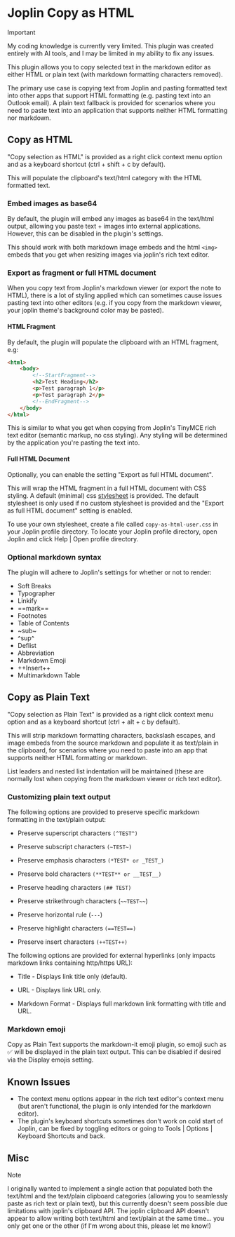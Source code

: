 # Joplin Copy as HTML

> [!important]
> My coding knowledge is currently very limited. This plugin was created entirely with AI tools, and I may be limited in my ability to fix any issues.

This plugin allows you to copy selected text in the markdown editor as either HTML or plain text (with markdown formatting characters removed).

The primary use case is copying text from Joplin and pasting formatted text into other apps that support HTML formatting (e.g. pasting text into an Outlook email). A plain text fallback is provided for scenarios where you need to paste text into an application that supports neither HTML formatting nor markdown.

## Copy as HTML

"Copy selection as HTML" is provided as a right click context menu option and as a keyboard shortcut (ctrl + shift + c by default).

This will populate the clipboard's text/html category with the HTML formatted text.

### Embed images as base64

By default, the plugin will embed any images as base64 in the text/html output, allowing you paste text + images into external applications. However, this can be disabled in the plugin's settings.

This should work with both markdown image embeds and the html `<img>` embeds that you get when resizing images via joplin's rich text editor.

### Export as fragment or full HTML document

When you copy text from Joplin's markdown viewer (or export the note to HTML), there is a lot of styling applied which can sometimes cause issues pasting text into other editors (e.g. if you copy from the markdown viewer, your joplin theme's background color may be pasted).

#### HTML Fragment

By default, the plugin will populate the clipboard with an HTML fragment, e.g:

```html
<html>
    <body>
        <!--StartFragment-->
        <h2>Test Heading</h2>
        <p>Test paragraph 1</p>
        <p>Test paragraph 2</p>
        <!--EndFragment-->
    </body>
</html>
```

This is similar to what you get when copying from Joplin's TinyMCE rich text editor (semantic markup, no css styling). Any styling will be determined by the application you're pasting the text into.

#### Full HTML Document

Optionally, you can enable the setting "Export as full HTML document".

This will wrap the HTML fragment in a full HTML document with CSS styling. A default (minimal) css [stylesheet](https://github.com/bwat47/joplin-copy-as-html/blob/main/src/defaultStylesheet.ts) is provided. The default stylesheet is only used if no custom stylesheet is provided and the "Export as full HTML document" setting is enabled.

To use your own stylesheet, create a file called `copy-as-html-user.css` in your Joplin profile directory. To locate your Joplin profile directory, open Joplin and click Help | Open profile directory.

### Optional markdown syntax

The plugin will adhere to Joplin's settings for whether or not to render:

- Soft Breaks
- Typographer
- Linkify
- ==mark==
- Footnotes
- Table of Contents
- ~sub~
- ^sup^
- Deflist
- Abbreviation
- Markdown Emoji
- ++Insert++
- Multimarkdown Table

## Copy as Plain Text

"Copy selection as Plain Text" is provided as a right click context menu option and as a keyboard shortcut (ctrl + alt + c by default).

This will strip markdown formatting characters, backslash escapes, and image embeds from the source markdown and populate it as text/plain in the clipboard, for scenarios where you need to paste into an app that supports neither HTML formatting or markdown.

List leaders and nested list indentation will be maintained (these are normally lost when copying from the markdown viewer or rich text editor).

### Customizing plain text output

The following options are provided to preserve specific markdown formatting in the text/plain output:

- Preserve superscript characters `(^TEST^)`

- Preserve subscript characters `(~TEST~)`

- Preserve emphasis characters `(*TEST* or _TEST_)`

- Preserve bold characters `(**TEST** or __TEST__)`

- Preserve heading characters `(## TEST)`

- Preserve strikethrough characters (`~~TEST~~`)

- Preserve horizontal rule (`---`)

- Preserve highlight characters `(==TEST==)`

- Preserve insert characters `(++TEST++)`

The following options are provided for external hyperlinks (only impacts markdown links containing http/https URL):

- Title - Displays link title only (default).

- URL - Displays link URL only.

- Markdown Format - Displays full markdown link formatting with title and URL.

### Markdown emoji

Copy as Plain Text supports the markdown-it emoji plugin, so emoji such as :white_check_mark: will be displayed in the plain text output. This can be disabled if desired via the Display emojis setting.

## Known Issues

- The context menu options appear in the rich text editor's context menu (but aren't functional, the plugin is only intended for the markdown editor).
- The plugin's keyboard shortcuts sometimes don't work on cold start of Joplin, can be fixed by toggling editors or going to Tools | Options | Keyboard Shortcuts and back.

## Misc

> [!NOTE]
> I originally wanted to implement a single action that populated both the text/html and the text/plain clipboard categories (allowing you to seamlessly paste as rich text or plain text), but this currently doesn't seem possible due limitations with joplin's clipboard API. The joplin clipboard API doesn't appear to allow writing both text/html and text/plain at the same time... you only get one or the other (if I'm wrong about this, please let me know!)
